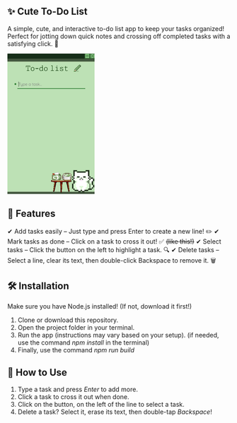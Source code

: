 ## **✨ Cute To-Do List**
A simple, cute, and interactive to-do list app to keep your tasks organized! Perfect for jotting down quick notes and crossing off completed tasks with a satisfying click. 🌱

![alt text](to-do.png)

## **🚀 Features**
✔ Add tasks easily – Just type and press Enter to create a new line! ✏️
✔ Mark tasks as done – Click on a task to cross it out! ✅ ~~(like this!)~~
✔ Select tasks – Click the button on the left to highlight a task. 🔍
✔ Delete tasks – Select a line, clear its text, then double-click Backspace to remove it. 🗑️

## **🛠️ Installation**
Make sure you have Node.js installed! (If not, download it first!)
1. Clone or download this repository.
2. Open the project folder in your terminal.
3. Run the app (instructions may vary based on your setup).
(if needed, use the command *npm install* in the terminal)
4. Finally, use the command *npm run build*

## **📝 How to Use**
1. Type a task and press *Enter* to add more.
2. Click a task to cross it out when done.
3. Click on the button, on the left of the line to select a task.
4. Delete a task? Select it, erase its text, then double-tap *Backspace*!